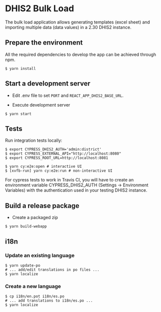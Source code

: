 # DHIS2 Bulk Load

The bulk load application allows generating templates (excel sheet) and importing multiple data (data values) in a 2.30 DHIS2 instance.

## Prepare the environment

All the required dependencies to develop the app can be achieved through npm.

```
$ yarn install
```

## Start a development server

-   Edit .env file to set `PORT` and `REACT_APP_DHIS2_BASE_URL`.

-   Execute development server

```
$ yarn start
```

## Tests

Run integration tests locally:

```
$ export CYPRESS_DHIS2_AUTH='admin:district'
$ export CYPRESS_EXTERNAL_API="http://localhost:8080"
$ export CYPRESS_ROOT_URL=http://localhost:8081

$ yarn cy:e2e:open # interactive UI
$ [xvfb-run] yarn cy:e2e:run # non-interactive UI
```

For cypress tests to work in Travis CI, you will have to create an environment variable CYPRESS_DHIS2_AUTH (Settings -> Environment Variables) with the authentication used in your testing DHIS2 instance.

## Build a release package

-   Create a packaged zip

```
$ yarn build-webapp
```

## i18n

### Update an existing language

```
$ yarn update-po
# ... add/edit translations in po files ...
$ yarn localize
```

### Create a new language

```
$ cp i18n/en.pot i18n/es.po
# ... add translations to i18n/es.po ...
$ yarn localize
```
